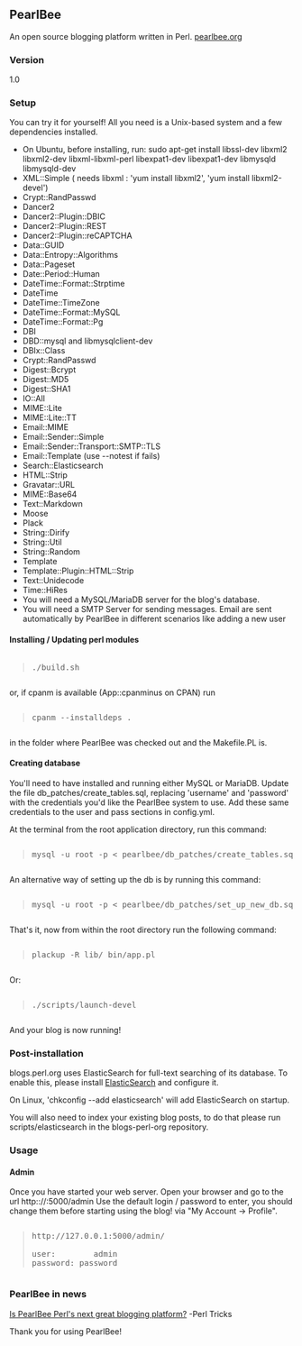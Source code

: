 <h2>PearlBee</h2>
An open source blogging platform written in Perl. <a href="http://pearlbee.org/">pearlbee.org</a>
<h3>Version</h3>
1.0

<h3>Setup</h3>
You can try it for yourself! All you need is a Unix-based system and a few dependencies installed.

<ul>
<li>On Ubuntu, before installing, run: sudo apt-get install libssl-dev libxml2 libxml2-dev libxml-libxml-perl libexpat1-dev libexpat1-dev libmysqld libmysqld-dev</li>

<li>XML::Simple ( needs libxml : 'yum install libxml2', 'yum install libxml2-devel')</li>
<li>Crypt::RandPasswd</li>
<li>Dancer2</li>
<li>Dancer2::Plugin::DBIC</li>
<li>Dancer2::Plugin::REST</li>
<li>Dancer2::Plugin::reCAPTCHA</li>
<li>Data::GUID</li>
<li>Data::Entropy::Algorithms</li>
<li>Data::Pageset</li>
<li>Date::Period::Human</li>
<li>DateTime::Format::Strptime</li>
<li>DateTime</li>
<li>DateTime::TimeZone</li>
<li>DateTime::Format::MySQL</li>
<li>DateTime::Format::Pg</li>
<li>DBI</li>
<li>DBD::mysql and libmysqlclient-dev </li>
<li>DBIx::Class</li>
<li>Crypt::RandPasswd</li>
<li>Digest::Bcrypt</li>
<li>Digest::MD5</li>
<li>Digest::SHA1</li>
<li>IO::All</li>
<li>MIME::Lite</li>
<li>MIME::Lite::TT</li>
<li>Email::MIME</li>
<li>Email::Sender::Simple</li>
<li>Email::Sender::Transport::SMTP::TLS</li>
<li>Email::Template (use --notest if fails)</li>
<li>Search::Elasticsearch</li>
<li>HTML::Strip</li>
<li>Gravatar::URL</li>
<li>MIME::Base64</li>
<li>Text::Markdown</li>
<li>Moose</li>
<li>Plack</li>
<li>String::Dirify</li>
<li>String::Util</li>
<li>String::Random</li>
<li>Template</li>
<li>Template::Plugin::HTML::Strip</li>
<li>Text::Unidecode</li>
<li>Time::HiRes</li>

<li>You will need a MySQL/MariaDB server for the blog's database.</li>
<li>You will need a SMTP Server for sending messages. Email are sent automatically by PearlBee in different scenarios like adding a new user </li> 
</ul>

<h4>Installing / Updating perl modules</h4>
<pre><blockquote>./build.sh</blockquote></pre>

or, if cpanm is available (App::cpanminus on CPAN)
run 
<pre><blockquote>cpanm --installdeps . </blockquote></pre>
in the folder where PearlBee was checked out and the Makefile.PL is.


<h4>Creating database</h4>
You'll need to have installed and running either MySQL or MariaDB. Update the file db_patches/create_tables.sql, replacing 'username' and 'password' with the credentials you'd like the PearlBee system to use. Add these same credentials to the user and pass sections in config.yml.

At the terminal from the root application directory, run this command:
<pre><blockquote>mysql -u root -p &lt; pearlbee/db_patches/create_tables.sql</blockquote></pre>

An alternative way of setting up the db is by running this command:
<pre><blockquote>mysql -u root -p &lt; pearlbee/db_patches/set_up_new_db.sql</blockquote></pre>


That's it, now from within the root directory run the following command:

<pre><blockquote>plackup -R lib/ bin/app.pl</p></blockquote></pre>

Or:

<pre><blockquote>./scripts/launch-devel</p></blockquote></pre>

And your blog is now running!

<h3>Post-installation</h3>

blogs.perl.org uses ElasticSearch for full-text searching of its database. To enable this, please install <a href="https://www.elastic.co/">ElasticSearch</a> and configure it.

On Linux, 'chkconfig --add elasticsearch' will add ElasticSearch on startup.

You will also need to index your existing blog posts, to do that please run scripts/elasticsearch in the blogs-perl-org repository.

<h3>Usage</h3>

<h4>Admin</h4>
Once you have started your web server.
Open your browser and go to the url http:://<YOUR_IP>:5000/admin
Use the default login / password to enter, you should change them before starting using the blog!
via "My Account -> Profile".

<pre><blockquote>http://127.0.0.1:5000/admin/

user:        admin
password: password
</blockquote></pre>

<h3>PearlBee in news</h3>
<a href="http://perltricks.com/article/69/2014/2/17/Is-PearlBee-Perl-s-next-great-blogging-platform-">Is PearlBee Perl's next great blogging platform?</a> -Perl Tricks

Thank you for using PearlBee!
